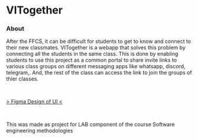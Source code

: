 # VITogether

### About
After the FFCS, it can be difficult for students to get to know and connect to their new classmates. VITogether is a webapp that solves this problem by connecting all the students in the same class. This is done by enabling students to use this project as a common portal to share invite links to various class groups on different messaging apps like whatsapp, discord, telegram,. And, the rest of the class can access the link to join the groups of thier classes.

<br>

[> Figma Design of UI <](https://www.figma.com/file/DeTmzQrOtYRuwRDJw0FS2a/VITogether-Web)

<br>


This was made as project for LAB component of the course Software engineering methodologies
